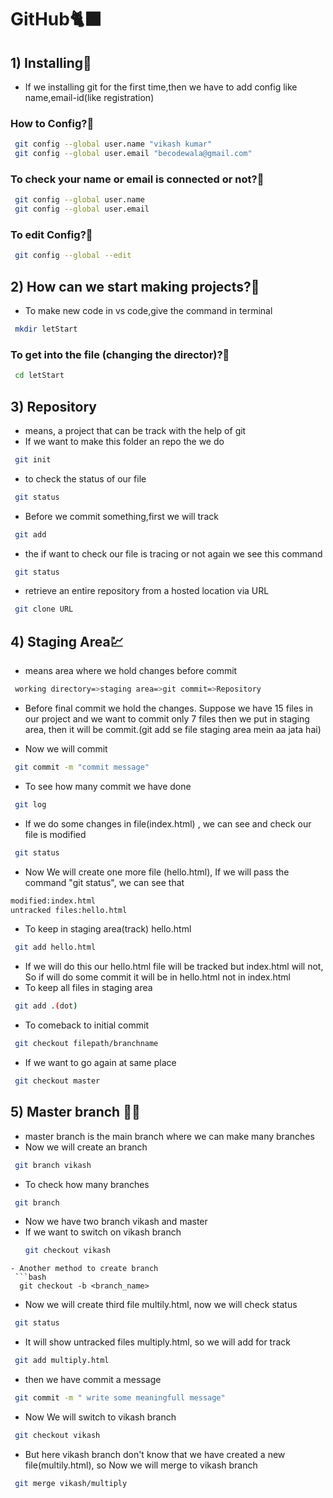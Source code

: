
# GitHub🐈‍⬛
## 1) Installing🔗
- If we installing git for the first time,then we have to add config like name,email-id(like registration)
### How to Config?🤔

 ```bash
  git config --global user.name "vikash kumar"
  git config --global user.email "becodewala@gmail.com"
```
### To check your name or email is connected or not?🤔
 ```bash
  git config --global user.name 
  git config --global user.email 
```
### To edit Config?🤔
 ```bash
  git config --global --edit  
```
## 2) How can we start making projects?🤔
- To make new code in vs code,give the command in terminal
 ```bash
  mkdir letStart  
```
### To get into the file (changing the director)?🤔
 ```bash
  cd letStart  
```
## 3) Repository
- means, a project that can be track with the help of git
- If we want to make this folder an repo the we do
 ```bash
  git init  
```
- to check the status of our file
 ```bash
  git status  
```
- Before we commit something,first we will track 
 ```bash
  git add  
```
- the if want to check our file is tracing or not again we see this command
 ```bash
  git status  
```
- retrieve an entire repository from a hosted location via URL
 ```bash
  git clone URL  
```
## 4) Staging Area💹

- means area where we hold changes before commit

 ```bash
  working directory=>staging area=>git commit=>Repository  
```
- Before final commit we hold the changes. Suppose we have 15 files in our project and we want to commit only 7 files then we put in staging area, then it will be commit.(git add se file staging area mein aa jata hai)

- Now we will commit
 ```bash
  git commit -m "commit message" 
```
- To see how many commit we have done
 ```bash
  git log  
```
- If we do some changes in file(index.html) , we can see and check our file is modified
 ```bash
  git status  
```
- Now We will create one more file (hello.html), If we will pass the command "git status", we can see that
 ```bash
 modified:index.html
 untracked files:hello.html  
```
- To keep in staging area(track) hello.html
 ```bash
  git add hello.html  
```
- If we will do this our hello.html file will be tracked but index.html will not, So if will do some commit it will be in hello.html not in index.html
- To keep all files in staging area
 ```bash
  git add .(dot) 
```
- To comeback to initial commit
 ```bash
  git checkout filepath/branchname 
```
- If we want to go again at same place 
 ```bash
  git checkout master 
```
## 5) Master branch 🧑‍🏫
- master branch is the main branch where we can make many branches
- Now we will create an branch
 ```bash
  git branch vikash
```
- To check how many branches
 ```bash
  git branch 
```
- Now we have two branch vikash and master
- If we want to switch on vikash branch
  ```bash
  git checkout vikash
```
- Another method to create branch
 ```bash
  git checkout -b <branch_name>
```
- Now we will create third file multily.html, now we will check status
 ```bash
  git status 
```
- It will show untracked files multiply.html, so we will add for track 
 ```bash
  git add multiply.html 
```
- then we have commit a message
 ```bash
  git commit -m " write some meaningfull message"
```
- Now We will switch to vikash branch
 ```bash
  git checkout vikash 
```
- But here vikash branch don't know that we have created a new file(multily.html), so Now we will merge to vikash branch
 ```bash
  git merge vikash/multiply
```
